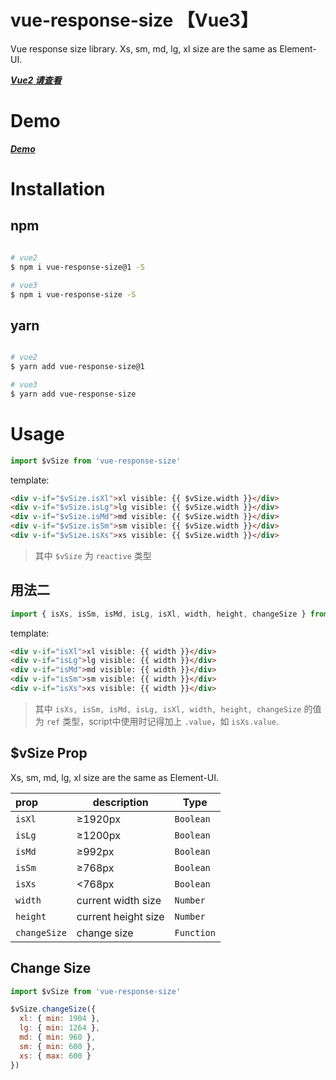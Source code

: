 # vue-response-size 【Vue3】

Vue response size library. 
Xs, sm, md, lg, xl size are the same as Element-UI.

[___Vue2 请查看___](https://github.com/xiaocheng555/vue-response-size)

# Demo

[___Demo___](https://xiaocheng555.github.io/vue-response-size/demo/dist/index.html)

# Installation

## npm

```bash

# vue2
$ npm i vue-response-size@1 -S 

# vue3
$ npm i vue-response-size -S

```

## yarn

```bash

# vue2
$ yarn add vue-response-size@1

# vue3
$ yarn add vue-response-size

```

# Usage

```javascript
import $vSize from 'vue-response-size'

```

template:

```html
<div v-if="$vSize.isXl">xl visible: {{ $vSize.width }}</div>
<div v-if="$vSize.isLg">lg visible: {{ $vSize.width }}</div>
<div v-if="$vSize.isMd">md visible: {{ $vSize.width }}</div>
<div v-if="$vSize.isSm">sm visible: {{ $vSize.width }}</div>
<div v-if="$vSize.isXs">xs visible: {{ $vSize.width }}</div>
```

> 其中 `$vSize` 为 `reactive` 类型

## 用法二

```javascript
import { isXs, isSm, isMd, isLg, isXl, width, height, changeSize } from 'vue-response-size'
```

template:

```html
<div v-if="isXl">xl visible: {{ width }}</div>
<div v-if="isLg">lg visible: {{ width }}</div>
<div v-if="isMd">md visible: {{ width }}</div>
<div v-if="isSm">sm visible: {{ width }}</div>
<div v-if="isXs">xs visible: {{ width }}</div>
```

> 其中 `isXs, isSm, isMd, isLg, isXl, width, height, changeSize` 的值为 `ref` 类型，script中使用时记得加上 `.value`，如 `isXs.value`.

## $vSize Prop

Xs, sm, md, lg, xl size are the same as Element-UI.

|prop|description|Type|
|:---|---|---|
|`isXl`|≥1920px|`Boolean`|
|`isLg `|≥1200px|`Boolean`|
|`isMd`|≥992px|`Boolean`|
|`isSm`|≥768px|`Boolean`|
|`isXs`|<768px|`Boolean`|
|`width`|current width size|`Number`|
|`height`|current height size|`Number`|
|`changeSize`|change size|`Function`|

## Change Size

```javascript
import $vSize from 'vue-response-size'

$vSize.changeSize({
  xl: { min: 1904 },
  lg: { min: 1264 },
  md: { min: 960 },
  sm: { min: 600 },
  xs: { max: 600 }
})
```